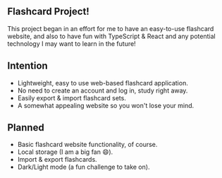## Flashcard Project!
This project began in an effort for me to have an easy-to-use flashcard website, and also to have fun with TypeScript & React and any potential technology I may want to learn in the future!

## Intention
- Lightweight, easy to use web-based flashcard application.
- No need to create an account and log in, study right away.
- Easily export & import flashcard sets.
- A somewhat appealing website so you won't lose your mind.

## Planned
- Basic flashcard website functionality, of course.
- Local storage (I am a big fan 😄).
- Import & export flashcards.
- Dark/Light mode (a fun challenge to take on).
